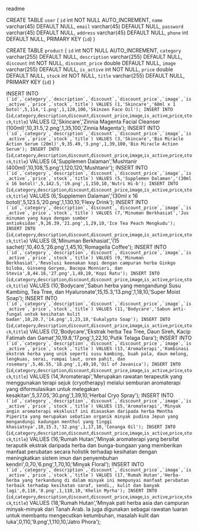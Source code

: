 readme


CREATE TABLE `user` (
  `id` int NOT NULL AUTO_INCREMENT,
  `name` varchar(45) DEFAULT NULL,
  `email` varchar(45) DEFAULT NULL,
  `password` varchar(45) DEFAULT NULL,
  `address` varchar(45) DEFAULT NULL,
  `phone` int DEFAULT NULL,
  PRIMARY KEY (`id`)
)


CREATE TABLE `product` (
  `id` int NOT NULL AUTO_INCREMENT,
  `category` varchar(255) DEFAULT NULL,
  `description` varchar(255) DEFAULT NULL,
  `discount` int NOT NULL,
  `discount_price` double DEFAULT NULL,
  `image` varchar(255) DEFAULT NULL,
  `is_active` int NOT NULL,
  `price` double DEFAULT NULL,
  `stock` int NOT NULL,
  `title` varchar(255) DEFAULT NULL,
  PRIMARY KEY (`id`)
)

INSERT INTO `` (`id`,`category`,`description`,`discount`,`discount_price`,`image`,`is_active`,`price`,`stock`,`title`) VALUES (1,'Skincare','60ml x 1 botol',5,114,'1.png',1,120,100,'Skinzen Face Oil');
INSERT INTO `` (`id`,`category`,`description`,`discount`,`discount_price`,`image`,`is_active`,`price`,`stock`,`title`) VALUES (2,'Skincare','Zinnia Magenta Facial Cleanser (100ml)',10,31.5,'2.png',1,35,100,'Zinnia Magenta');
INSERT INTO `` (`id`,`category`,`description`,`discount`,`discount_price`,`image`,`is_active`,`price`,`stock`,`title`) VALUES (3,'Skincare','Bio Miracle Action Serum (20ml)',9,35.49,'3.png',1,39,100,'Bio Miracle Action Serum');
INSERT INTO `` (`id`,`category`,`description`,`discount`,`discount_price`,`image`,`is_active`,`price`,`stock`,`title`) VALUES (4,'Supplemen Dalaman','Mushtanir (400ml)',10,108,'5.png',1,120,120,'Mushtanir');
INSERT INTO `` (`id`,`category`,`description`,`discount`,`discount_price`,`image`,`is_active`,`price`,`stock`,`title`) VALUES (5,'Supplemen Dalaman','(30ml x 16 botol)',5,142.5,'19.png',1,150,10,'Nutri Hi-b');
INSERT INTO `` (`id`,`category`,`description`,`discount`,`discount_price`,`image`,`is_active`,`price`,`stock`,`title`) VALUES (6,'Supplemen Dalaman','(30ml x 16 botol)',5,123.5,'20.png',1,130,10,'Flexy Drink');
INSERT INTO `` (`id`,`category`,`description`,`discount`,`discount_price`,`image`,`is_active`,`price`,`stock`,`title`) VALUES (7,'Minuman Berkhasiat','Jus minuman yang kaya dengan sumber antioksidan',9,26.39,'21.png',1,29,10,'Ice Tea Peach Mengkudu');
INSERT INTO `` (`id`,`category`,`description`,`discount`,`discount_price`,`image`,`is_active`,`price`,`stock`,`title`) VALUES (8,'Minuman Berkhasiat','(15 sachet)',10,40.5,'26.png',1,45,10,'Romagella Coffee');
INSERT INTO `` (`id`,`category`,`description`,`discount`,`discount_price`,`image`,`is_active`,`price`,`stock`,`title`) VALUES (9,'Minuman Berkhasiat','Revolusi keenakan kopi dengan campuran herba Ginkgo biloba, Ginseng Goryeo, Bacopa Monnieri, dan Stevia',8,44.16,'27.png',1,48,10,'Kopi Ratu');
INSERT INTO `` (`id`,`category`,`description`,`discount`,`discount_price`,`image`,`is_active`,`price`,`stock`,`title`) VALUES (10,'Bodycare','Sabun herba yang mengandungi Susu Kambing, Tea Tree, dan Hyaluronate',15,15.3,'13.png',1,18,10,'Super Moist Soap');
INSERT INTO `` (`id`,`category`,`description`,`discount`,`discount_price`,`image`,`is_active`,`price`,`stock`,`title`) VALUES (11,'Bodycare','Sabun anti-fungal untuk kesihatan kulit badan',10,20.7,'14.png',1,23,10,'Eukalypto Soap');
INSERT INTO `` (`id`,`category`,`description`,`discount`,`discount_price`,`image`,`is_active`,`price`,`stock`,`title`) VALUES (12,'Bodycare','Ekstrak herba Tea Tree, Daun Sireh, Kacip Fatimah dan Gamat',10,19.8,'17.png',1,22,10,'Putik Telaga Dara');
INSERT INTO `` (`id`,`category`,`description`,`discount`,`discount_price`,`image`,`is_active`,`price`,`stock`,`title`) VALUES (13,'Aromaterapi','Kombinasi ekstrak herba yang unik seperti susu kambing, buah pala, daun melong, lengkuas, serai, rumpai laut, oren pahit, dan rosemary',5,46.55,'18.png',1,49,10,'Oil of Javanica');
INSERT INTO `` (`id`,`category`,`description`,`discount`,`discount_price`,`image`,`is_active`,`price`,`stock`,`title`) VALUES (14,'Aromaterapi','Merupakan rawatan terapeutik yang menggunakan terapi sejuk (cryotherapy) melalui semburan aromaterapi yang diformulasikan untuk melegakan kesakitan',5,37.05,'30.png',1,39,10,'Herbal Cryo Spray');
INSERT INTO `` (`id`,`category`,`description`,`discount`,`discount_price`,`image`,`is_active`,`price`,`stock`,`title`) VALUES (15,'Aromaterapi','Minyak angin aromaterapi eksklusif ini diasaskan daripada herba Mentha Piperita yang merupakan sebatian organik minyak pudina Jepun yang mengandungi kadungan menthol yang tinggi khasiatnya',10,15.3,'32.png',1,17,10,'Cenanga Oil');
INSERT INTO `` (`id`,`category`,`description`,`discount`,`discount_price`,`image`,`is_active`,`price`,`stock`,`title`) VALUES (16,'Rumah Hutan','Minyak aromaterapi yang bersifat teraputik ekstrak daripada herba dan bunga-bungaan yang memberikan manfaat perubatan secara holistik terhadap kesihatan dengan meningkatkan sistem imun dan penyembuhan kendiri',0,70,'6.png',1,70,10,'Minyak Floral');
INSERT INTO `` (`id`,`category`,`description`,`discount`,`discount_price`,`image`,`is_active`,`price`,`stock`,`title`) VALUES (17,'Rumah Hutan','Herba-herba yang terkandung di dalam minyak ini mempunyai manfaat perubatan terbaik terhadap kesihatan saraf, sendi,, kulit dan banyak lagi',0,110,'8.png',1,110,10,'Khelin Myrha');
INSERT INTO `` (`id`,`category`,`description`,`discount`,`discount_price`,`image`,`is_active`,`price`,`stock`,`title`) VALUES (18,'Rumah Hutan','Minyak pati herba asia dan campuran minyak-minyak dari Tanah Arab. Ia juga digunakan sebagai rawatan luaran untuk membantu mengecutkan ketumbuhan, masalah kulit dan luka',0,110,'9.png',1,110,10,'Jatro Phora');
